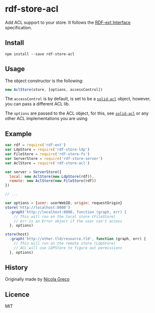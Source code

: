 # rdf-store-acl

Add ACL support to your store. 
It follows the [RDF-ext Interface](http://bergos.github.io/rdf-ext-spec/) specification.


## Install

```
npm install --save rdf-store-acl
```

## Usage

The object constructor is the following:

```Javascript
new AclStore(store, [options, accessControl])
```

The `accessControl` is by default, is set to be a [`solid-acl`](http://npm.im/solid-acl) object, however, you can pass a different ACL lib.

The `options` are passed to the ACL object, for this, see [`solid-acl`](http://npm.im/solid-acl) or any other ACL implementations you are using

## Example

```javascript
var rdf = require('rdf-ext')
var LdpStore = require('rdf-store-ldp')
var FileStore = require('rdf-store-fs')
var ServerStore = require('rdf-store-server')
var AclStore = require('rdf-store-acl')

var server = ServerStore({
  local: new AclStore(new LdpStore(rdf)),
  remote: new AclStore(new FileStore(rdf))
})

// ...

var options = {user: userWebID, origin: requestOrigin}
store('http://localhost:8080')
  .graph('http://localhost:8080, function (graph, err) {
    // This will run on the local store (FileStore)
    // err is an Error object if the user can't access
  }, options)

store(host)
  .graph('http://other.tld/resource.tld', function (graph, err) {
    // This will run on the remote store (LdpStore)
    // ACL will use LDPStore to figure out permissions
  }, options)

```


## History

Originally made by [Nicola Greco](https://github.com/nicola)

## Licence

MIT